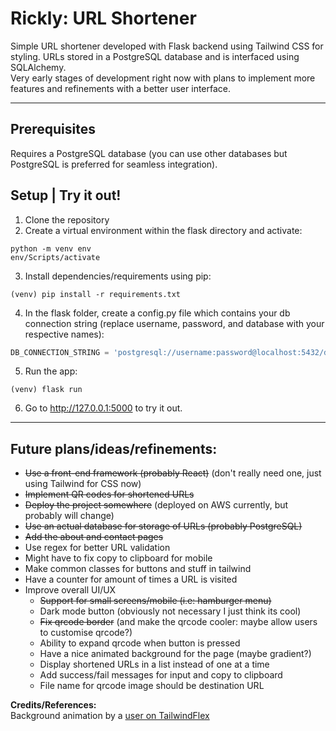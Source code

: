 ﻿# Rickly: URL Shortener
Simple URL shortener developed with Flask backend using Tailwind CSS for styling.
URLs stored in a PostgreSQL database and is interfaced using SQLAlchemy.  
Very early stages of development right now with plans to implement more features and refinements with a better user interface.  

---

## Prerequisites
Requires a PostgreSQL database (you can use other databases but PostgreSQL is preferred for seamless integration).

## Setup | Try it out!

1. Clone the repository
2. Create a virtual environment within the flask directory and activate:

```console
python -m venv env  
env/Scripts/activate
```

3. Install dependencies/requirements using pip:  

```console
(venv) pip install -r requirements.txt
```

4. In the flask folder, create a config.py file which contains your db connection string (replace username, password, and database with your respective names):  

```python
DB_CONNECTION_STRING = 'postgresql://username:password@localhost:5432/database'
```

5. Run the app:  

```console
(venv) flask run
```

6. Go to http://127.0.0.1:5000 to try it out.  

---  

## Future plans/ideas/refinements:
 
- ~~Use a front-end framework (probably React)~~ (don't really need one, just using Tailwind for CSS now)
- ~~Implement QR codes for shortened URLs~~
- ~~Deploy the project somewhere~~ (deployed on AWS currently, but probably will change)
- ~~Use an actual database for storage of URLs (probably PostgreSQL)~~
- ~~Add the about and contact pages~~
- Use regex for better URL validation
- Might have to fix copy to clipboard for mobile
- Make common classes for buttons and stuff in tailwind
- Have a counter for amount of times a URL is visited
- Improve overall UI/UX
  - ~~Support for small screens/mobile (i.e: hamburger menu)~~
  - Dark mode button (obviously not necessary I just think its cool)
  - ~~Fix qrcode border~~ (and make the qrcode cooler: maybe allow users to customise qrcode?)
  - Ability to expand qrcode when button is pressed
  - Have a nice animated background for the page (maybe gradient?)
  - Display shortened URLs in a list instead of one at a time
  - Add success/fail messages for input and copy to clipboard
  - File name for qrcode image should be destination URL

 **Credits/References:**  
 Background animation by a [user on TailwindFlex](https://tailwindflex.com/@anonymous/background-animation)

